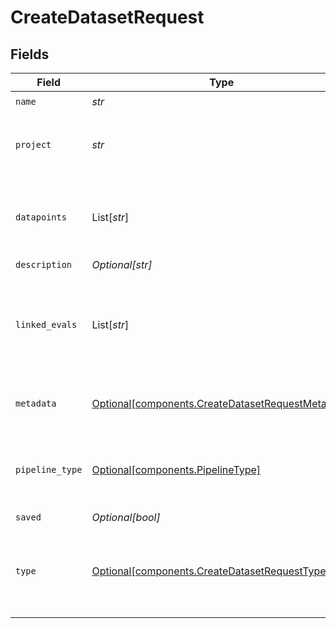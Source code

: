 # CreateDatasetRequest


## Fields

| Field                                                                                                        | Type                                                                                                         | Required                                                                                                     | Description                                                                                                  |
| ------------------------------------------------------------------------------------------------------------ | ------------------------------------------------------------------------------------------------------------ | ------------------------------------------------------------------------------------------------------------ | ------------------------------------------------------------------------------------------------------------ |
| `name`                                                                                                       | *str*                                                                                                        | :heavy_check_mark:                                                                                           | N/A                                                                                                          |
| `project`                                                                                                    | *str*                                                                                                        | :heavy_check_mark:                                                                                           | UUID of the project associated with this dataset                                                             |
| `datapoints`                                                                                                 | List[*str*]                                                                                                  | :heavy_minus_sign:                                                                                           | List of unique datapoint ids to be included in this dataset                                                  |
| `description`                                                                                                | *Optional[str]*                                                                                              | :heavy_minus_sign:                                                                                           | N/A                                                                                                          |
| `linked_evals`                                                                                               | List[*str*]                                                                                                  | :heavy_minus_sign:                                                                                           | List of unique evaluation run ids to be associated with this dataset                                         |
| `metadata`                                                                                                   | [Optional[components.CreateDatasetRequestMetadata]](../../models/components/createdatasetrequestmetadata.md) | :heavy_minus_sign:                                                                                           | Any helpful metadata to track for the dataset                                                                |
| `pipeline_type`                                                                                              | [Optional[components.PipelineType]](../../models/components/pipelinetype.md)                                 | :heavy_minus_sign:                                                                                           | The type of data included in the dataset - "event" or "session"                                              |
| `saved`                                                                                                      | *Optional[bool]*                                                                                             | :heavy_minus_sign:                                                                                           | N/A                                                                                                          |
| `type`                                                                                                       | [Optional[components.CreateDatasetRequestType]](../../models/components/createdatasetrequesttype.md)         | :heavy_minus_sign:                                                                                           | What the dataset is to be used for - "evaluation" or "fine-tuning"                                           |